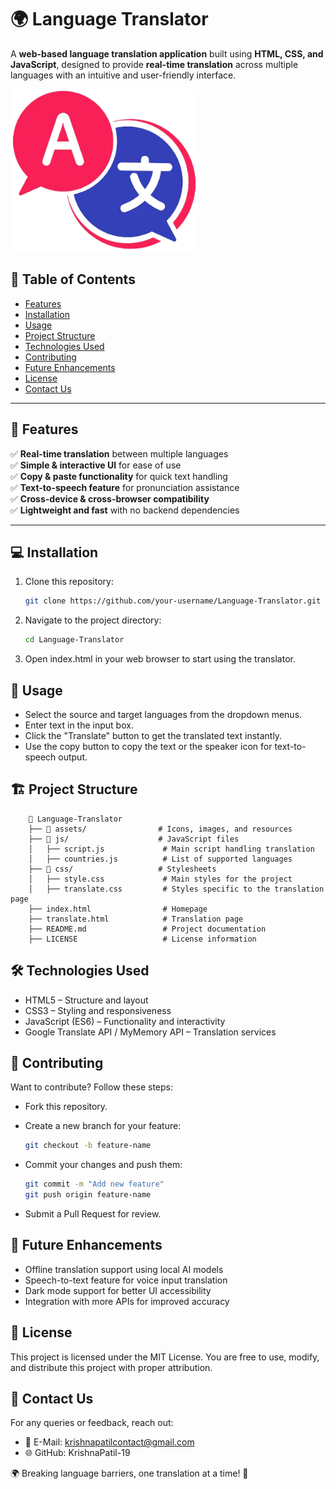 # 🌍 Language Translator  
A **web-based language translation application** built using **HTML, CSS, and JavaScript**, designed to provide **real-time translation** across multiple languages with an intuitive and user-friendly interface.  

<img src="assets/LangTrans_favicon.png" alt="Language Translator logo" width="300" height="260">

## 📌 Table of Contents  

- [Features](#🚀-features)
- [Installation](#💻-installation)  
- [Usage](#📖-usage)  
- [Project Structure](#🏗️-project-structure)  
- [Technologies Used](#🛠️-technologies-used)  
- [Contributing](#🤝-contributing)  
- [Future Enhancements](#🔮-future-enhancements)  
- [License](#📜-license)  
- [Contact Us](#📧-contact-us)

---

## 🚀 Features  
✅ **Real-time translation** between multiple languages  
✅ **Simple & interactive UI** for ease of use  
✅ **Copy & paste functionality** for quick text handling  
✅ **Text-to-speech feature** for pronunciation assistance  
✅ **Cross-device & cross-browser compatibility**  
✅ **Lightweight and fast** with no backend dependencies  

---

## 💻 Installation  
1. Clone this repository:  
   ```bash
   git clone https://github.com/your-username/Language-Translator.git
   ```

2. Navigate to the project directory:
    ```bash
    cd Language-Translator
    ```

3. Open index.html in your web browser to start using the translator.

## 📖 Usage
- Select the source and target languages from the dropdown menus.
- Enter text in the input box.
- Click the "Translate" button to get the translated text instantly.
- Use the copy button to copy the text or the speaker icon for text-to-speech output.

## 🏗️ Project Structure
```plaintext
    📂 Language-Translator  
    ├── 📂 assets/                # Icons, images, and resources  
    ├── 📂 js/                    # JavaScript files  
    │   ├── script.js             # Main script handling translation  
    │   ├── countries.js          # List of supported languages  
    ├── 📂 css/                   # Stylesheets  
    │   ├── style.css             # Main styles for the project  
    │   ├── translate.css         # Styles specific to the translation page  
    ├── index.html                # Homepage  
    ├── translate.html            # Translation page  
    ├── README.md                 # Project documentation  
    ├── LICENSE                   # License information  
```

## 🛠️ Technologies Used
- HTML5 – Structure and layout
- CSS3 – Styling and responsiveness
- JavaScript (ES6) – Functionality and interactivity
- Google Translate API / MyMemory API – Translation services

## 🤝 Contributing
Want to contribute? Follow these steps:
- Fork this repository.
- Create a new branch for your feature:
    ```bash
    git checkout -b feature-name
    ```

- Commit your changes and push them:
    ```bash
    git commit -m "Add new feature"
    git push origin feature-name
    ```
- Submit a Pull Request for review.

## 🔮 Future Enhancements
- Offline translation support using local AI models
- Speech-to-text feature for voice input translation
- Dark mode support for better UI accessibility
- Integration with more APIs for improved accuracy

## 📜 License

This project is licensed under the MIT License. You are free to use, modify, and distribute this project with proper attribution.

## 📧 Contact Us
For any queries or feedback, reach out:
- 📩 E-Mail: krishnapatilcontact@gmail.com
- 🌐 GitHub: KrishnaPatil-19

🌍 Breaking language barriers, one translation at a time! 🚀